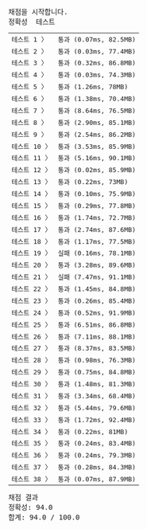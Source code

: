 <pre class="console-content"><div></div><div class="console-heading">채점을 시작합니다.</div><div class="console-message">정확성  테스트</div><table class="console-test-group" data-category="correctness"><tbody><tr data-testcase-id="49822"><td valign="top" class="td-label">테스트 1 <span>〉</span></td><td class="result passed">통과 (0.07ms, 82.5MB)</td></tr><tr data-testcase-id="54411"><td valign="top" class="td-label">테스트 2 <span>〉</span></td><td class="result passed">통과 (0.03ms, 77.4MB)</td></tr><tr data-testcase-id="54412"><td valign="top" class="td-label">테스트 3 <span>〉</span></td><td class="result passed">통과 (0.32ms, 86.8MB)</td></tr><tr data-testcase-id="54413"><td valign="top" class="td-label">테스트 4 <span>〉</span></td><td class="result passed">통과 (0.03ms, 74.3MB)</td></tr><tr data-testcase-id="54414"><td valign="top" class="td-label">테스트 5 <span>〉</span></td><td class="result passed">통과 (1.26ms, 78MB)</td></tr><tr data-testcase-id="54415"><td valign="top" class="td-label">테스트 6 <span>〉</span></td><td class="result passed">통과 (1.38ms, 70.4MB)</td></tr><tr data-testcase-id="54416"><td valign="top" class="td-label">테스트 7 <span>〉</span></td><td class="result passed">통과 (8.64ms, 76.5MB)</td></tr><tr data-testcase-id="54417"><td valign="top" class="td-label">테스트 8 <span>〉</span></td><td class="result passed">통과 (2.90ms, 85.1MB)</td></tr><tr data-testcase-id="54418"><td valign="top" class="td-label">테스트 9 <span>〉</span></td><td class="result passed">통과 (2.54ms, 86.2MB)</td></tr><tr data-testcase-id="54419"><td valign="top" class="td-label">테스트 10 <span>〉</span></td><td class="result passed">통과 (3.53ms, 85.9MB)</td></tr><tr data-testcase-id="54420"><td valign="top" class="td-label">테스트 11 <span>〉</span></td><td class="result passed">통과 (5.16ms, 90.1MB)</td></tr><tr data-testcase-id="54421"><td valign="top" class="td-label">테스트 12 <span>〉</span></td><td class="result passed">통과 (0.02ms, 85.9MB)</td></tr><tr data-testcase-id="54422"><td valign="top" class="td-label">테스트 13 <span>〉</span></td><td class="result passed">통과 (0.22ms, 73MB)</td></tr><tr data-testcase-id="54423"><td valign="top" class="td-label">테스트 14 <span>〉</span></td><td class="result passed">통과 (0.10ms, 75.9MB)</td></tr><tr data-testcase-id="54424"><td valign="top" class="td-label">테스트 15 <span>〉</span></td><td class="result passed">통과 (0.29ms, 77.8MB)</td></tr><tr data-testcase-id="54425"><td valign="top" class="td-label">테스트 16 <span>〉</span></td><td class="result passed">통과 (1.74ms, 72.7MB)</td></tr><tr data-testcase-id="54426"><td valign="top" class="td-label">테스트 17 <span>〉</span></td><td class="result passed">통과 (2.74ms, 87.6MB)</td></tr><tr data-testcase-id="54427"><td valign="top" class="td-label">테스트 18 <span>〉</span></td><td class="result passed">통과 (1.17ms, 77.5MB)</td></tr><tr data-testcase-id="54428"><td valign="top" class="td-label">테스트 19 <span>〉</span></td><td class="result failed">실패 (0.16ms, 78.1MB)</td></tr><tr data-testcase-id="54429"><td valign="top" class="td-label">테스트 20 <span>〉</span></td><td class="result passed">통과 (3.28ms, 89.6MB)</td></tr><tr data-testcase-id="54430"><td valign="top" class="td-label">테스트 21 <span>〉</span></td><td class="result failed">실패 (7.47ms, 91.1MB)</td></tr><tr data-testcase-id="54431"><td valign="top" class="td-label">테스트 22 <span>〉</span></td><td class="result passed">통과 (1.45ms, 84.8MB)</td></tr><tr data-testcase-id="54432"><td valign="top" class="td-label">테스트 23 <span>〉</span></td><td class="result passed">통과 (0.26ms, 85.4MB)</td></tr><tr data-testcase-id="54433"><td valign="top" class="td-label">테스트 24 <span>〉</span></td><td class="result passed">통과 (0.52ms, 91.9MB)</td></tr><tr data-testcase-id="54434"><td valign="top" class="td-label">테스트 25 <span>〉</span></td><td class="result passed">통과 (6.51ms, 86.8MB)</td></tr><tr data-testcase-id="54435"><td valign="top" class="td-label">테스트 26 <span>〉</span></td><td class="result passed">통과 (7.11ms, 88.1MB)</td></tr><tr data-testcase-id="54436"><td valign="top" class="td-label">테스트 27 <span>〉</span></td><td class="result passed">통과 (8.37ms, 83.5MB)</td></tr><tr data-testcase-id="54437"><td valign="top" class="td-label">테스트 28 <span>〉</span></td><td class="result passed">통과 (0.98ms, 76.3MB)</td></tr><tr data-testcase-id="54438"><td valign="top" class="td-label">테스트 29 <span>〉</span></td><td class="result passed">통과 (0.75ms, 84.8MB)</td></tr><tr data-testcase-id="54439"><td valign="top" class="td-label">테스트 30 <span>〉</span></td><td class="result passed">통과 (1.48ms, 81.3MB)</td></tr><tr data-testcase-id="54440"><td valign="top" class="td-label">테스트 31 <span>〉</span></td><td class="result passed">통과 (3.34ms, 68.4MB)</td></tr><tr data-testcase-id="54441"><td valign="top" class="td-label">테스트 32 <span>〉</span></td><td class="result passed">통과 (5.44ms, 79.6MB)</td></tr><tr data-testcase-id="54442"><td valign="top" class="td-label">테스트 33 <span>〉</span></td><td class="result passed">통과 (1.72ms, 92.4MB)</td></tr><tr data-testcase-id="54443"><td valign="top" class="td-label">테스트 34 <span>〉</span></td><td class="result passed">통과 (0.22ms, 81MB)</td></tr><tr data-testcase-id="54444"><td valign="top" class="td-label">테스트 35 <span>〉</span></td><td class="result passed">통과 (0.24ms, 83.4MB)</td></tr><tr data-testcase-id="54445"><td valign="top" class="td-label">테스트 36 <span>〉</span></td><td class="result passed">통과 (0.24ms, 79.3MB)</td></tr><tr data-testcase-id="54446"><td valign="top" class="td-label">테스트 37 <span>〉</span></td><td class="result passed">통과 (0.28ms, 84.3MB)</td></tr><tr data-testcase-id="54447"><td valign="top" class="td-label">테스트 38 <span>〉</span></td><td class="result passed">통과 (0.07ms, 87.9MB)</td></tr></tbody></table><div class="console-heading">채점 결과</div><div class="console-message">정확성: 94.0</div><div class="console-message">합계: 94.0 / 100.0</div></pre>